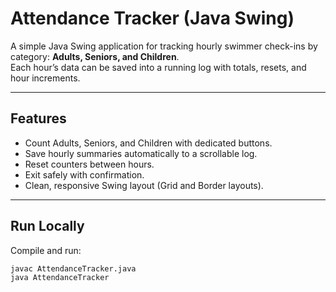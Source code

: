 # Attendance Tracker (Java Swing)

A simple Java Swing application for tracking hourly swimmer check-ins by category: **Adults, Seniors, and Children**.  
Each hour’s data can be saved into a running log with totals, resets, and hour increments.

---

## Features
- Count Adults, Seniors, and Children with dedicated buttons.
- Save hourly summaries automatically to a scrollable log.
- Reset counters between hours.
- Exit safely with confirmation.
- Clean, responsive Swing layout (Grid and Border layouts).

---

## Run Locally
Compile and run:
```bash
javac AttendanceTracker.java
java AttendanceTracker